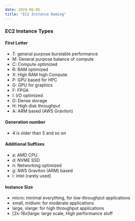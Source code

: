 ```yaml
---
date: 2024-06-05
title: "EC2 Instance Naming"
---
```

### EC2 Instance Types
#### First Letter
- T: general purpose burstable performance
- M: General purpose balance of compute
- C: Compute optimized
- R: RAM optimized
- X: High RAM high Compute
- P: GPU based for HPC
- G: GPU for graphics
- F: FPGA
- I: I/O optimized
- D: Dense storage
- H: High disk throughput
- A: ARM based (AWS Graviton)
#### Generation number
- 4 is older than 5 and so on

#### Additional Suffixes
- a: AMD CPU
- d: NVME SSD
- n: Networking optimized
- g: AWS Graviton (ARM) based
- i: intel (rarely used)

#### Instance Size
- micro: minimal everything, for low-throughput applications
- small, midium: for moderate applications
- large, xlarge: for high throughput applications
- \[2x-16x\]large: large scale, High performance stuff